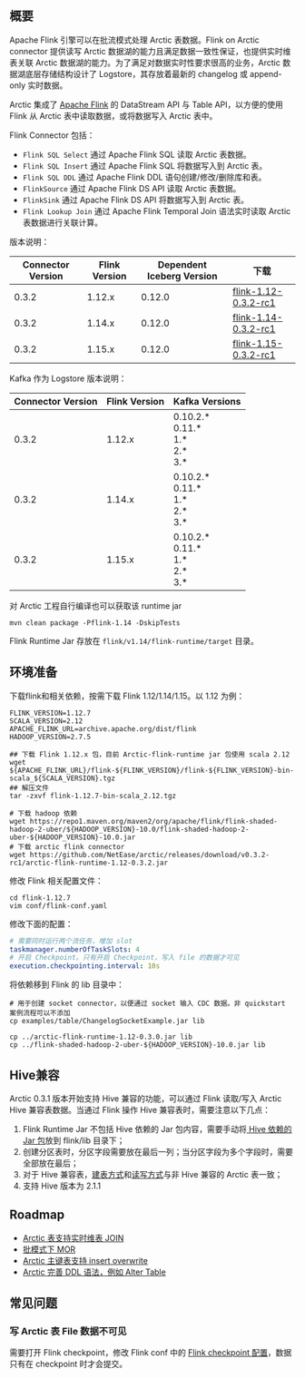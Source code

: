 ## 概要
Apache Flink 引擎可以在批流模式处理 Arctic 表数据。Flink on Arctic connector 提供读写 Arctic 数据湖的能力且满足数据一致性保证，也提供实时维表关联 Arctic 数据湖的能力。为了满足对数据实时性要求很高的业务，Arctic 数据湖底层存储结构设计了 Logstore，其存放着最新的 changelog 或 append-only 实时数据。

Arctic 集成了 [Apache Flink](https://flink.apache.org/) 的 DataStream API 与 Table API，以方便的使用 Flink 从 Arctic 表中读取数据，或将数据写入
Arctic 表中。

Flink Connector 包括：

- `Flink SQL Select` 通过 Apache Flink SQL 读取 Arctic 表数据。
- `Flink SQL Insert` 通过 Apache Flink SQL 将数据写入到 Arctic 表。
- `Flink SQL DDL` 通过 Apache Flink DDL 语句创建/修改/删除库和表。
- `FlinkSource` 通过 Apache Flink DS API 读取 Arctic 表数据。
- `FlinkSink` 通过 Apache Flink DS API 将数据写入到 Arctic 表。
- `Flink Lookup Join` 通过 Apache Flink Temporal Join 语法实时读取 Arctic 表数据进行关联计算。

版本说明：

| Connector Version | Flink Version | Dependent Iceberg Version | 下载                                                                                                                         |
| ----------------- |---------------|  ----------------- |----------------------------------------------------------------------------------------------------------------------------|
| 0.3.2             | 1.12.x        | 0.12.0            | [flink-1.12-0.3.2-rc1](https://github.com/NetEase/arctic/releases/download/v0.3.2-rc1/arctic-flink-runtime-1.12-0.3.2.jar) |
| 0.3.2             | 1.14.x        | 0.12.0            | [flink-1.14-0.3.2-rc1](https://github.com/NetEase/arctic/releases/download/v0.3.2-rc1/arctic-flink-runtime-1.14-0.3.2.jar) |
| 0.3.2             | 1.15.x        | 0.12.0            | [flink-1.15-0.3.2-rc1](https://github.com/NetEase/arctic/releases/download/v0.3.2-rc1/arctic-flink-runtime-1.15-0.3.2.jar) |

Kafka 作为 Logstore 版本说明：

| Connector Version | Flink Version | Kafka Versions |
| ----------------- |---------------|  ----------------- |
| 0.3.2             | 1.12.x        | 0.10.2.\*<br> 0.11.\*<br> 1.\*<br> 2.\*<br> 3.\*            | 
| 0.3.2             | 1.14.x        | 0.10.2.\*<br> 0.11.\*<br> 1.\*<br> 2.\*<br> 3.\*            | 
| 0.3.2             | 1.15.x        | 0.10.2.\*<br> 0.11.\*<br> 1.\*<br> 2.\*<br> 3.\*            | 


对 Arctic 工程自行编译也可以获取该 runtime jar

`mvn clean package -Pflink-1.14 -DskipTests`

Flink Runtime Jar 存放在 `flink/v1.14/flink-runtime/target` 目录。

## 环境准备
下载flink和相关依赖，按需下载 Flink 1.12/1.14/1.15。以 1.12 为例：

```shell
FLINK_VERSION=1.12.7
SCALA_VERSION=2.12
APACHE_FLINK_URL=archive.apache.org/dist/flink
HADOOP_VERSION=2.7.5

## 下载 Flink 1.12.x 包，目前 Arctic-flink-runtime jar 包使用 scala 2.12
wget ${APACHE_FLINK_URL}/flink-${FLINK_VERSION}/flink-${FLINK_VERSION}-bin-scala_${SCALA_VERSION}.tgz
## 解压文件
tar -zxvf flink-1.12.7-bin-scala_2.12.tgz

# 下载 hadoop 依赖
wget https://repo1.maven.org/maven2/org/apache/flink/flink-shaded-hadoop-2-uber/${HADOOP_VERSION}-10.0/flink-shaded-hadoop-2-uber-${HADOOP_VERSION}-10.0.jar
# 下载 arctic flink connector
wget https://github.com/NetEase/arctic/releases/download/v0.3.2-rc1/arctic-flink-runtime-1.12-0.3.2.jar
```

修改 Flink 相关配置文件：

```shell
cd flink-1.12.7
vim conf/flink-conf.yaml
```
修改下面的配置：

```yaml
# 需要同时运行两个流任务，增加 slot
taskmanager.numberOfTaskSlots: 4
# 开启 Checkpoint。只有开启 Checkpoint，写入 file 的数据才可见
execution.checkpointing.interval: 10s
```

将依赖移到 Flink 的 lib 目录中：

```shell
# 用于创建 socket connector，以便通过 socket 输入 CDC 数据。非 quickstart 案例流程可以不添加
cp examples/table/ChangelogSocketExample.jar lib

cp ../arctic-flink-runtime-1.12-0.3.0.jar lib
cp ../flink-shaded-hadoop-2-uber-${HADOOP_VERSION}-10.0.jar lib
```

## Hive兼容
Arctic 0.3.1 版本开始支持 Hive 兼容的功能，可以通过 Flink 读取/写入 Arctic Hive 兼容表数据。当通过 Flink 操作 Hive 兼容表时，需要注意以下几点：

1. Flink Runtime Jar 不包括 Hive 依赖的 Jar 包内容，需要手动将[ Hive 依赖的 Jar 包](https://repo1.maven.org/maven2/org/apache/hive/hive-exec/2.1.1/hive-exec-2.1.1.jar)放到 flink/lib 目录下；
2. 创建分区表时，分区字段需要放在最后一列；当分区字段为多个字段时，需要全部放在最后；
3. 对于 Hive 兼容表，[建表方式](flink-ddl.md)和[读写方式](flink-dml.md)与非 Hive 兼容的 Arctic 表一致；
4. 支持 Hive 版本为 2.1.1

## Roadmap
- [Arctic 表支持实时维表 JOIN](https://github.com/NetEase/arctic/issues/94)
- [批模式下 MOR](https://github.com/NetEase/arctic/issues/5)
- [Arctic 主键表支持 insert overwrite](https://github.com/NetEase/arctic/issues/4)
- [Arctic 完善 DDL 语法，例如 Alter Table](https://github.com/NetEase/arctic/issues/2)

## 常见问题
### 写 Arctic 表 File 数据不可见
需要打开 Flink checkpoint，修改 Flink conf 中的 [Flink checkpoint 配置](https://nightlies.apache.org/flink/flink-docs-release-1.12/deployment/config.html#execution-checkpointing-interval)，数据只有在 checkpoint 时才会提交。
